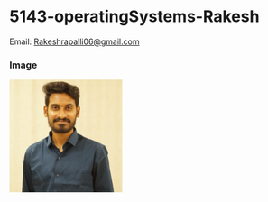 # 5143-operatingSystems-Rakesh

Email: Rakeshrapalli06@gmail.com

### Image

<img src = "https://github.com/RakeshRapalli6/4883-Software-Tools/blob/main/gitpic.JPG" width = 200>
